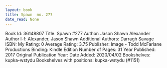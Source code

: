 ```yaml
---
layout: book
title: Spawn  no. 277
date_read: None
---
```


Book Id: 36148807
Title: Spawn #277
Author: Jason Shawn Alexander
Author l-f: Alexander, Jason Shawn
Additional Authors: Darragh Savage
ISBN: 
My Rating: 0
Average Rating: 3.75
Publisher: Image - Todd McFarlane Productions
Binding: Kindle Edition
Number of Pages: 31
Year Published: 2017
Original Publication Year: 
Date Added: 2020/04/02
Bookshelves: kupka-wstydu
Bookshelves with positions: kupka-wstydu (#1151)

